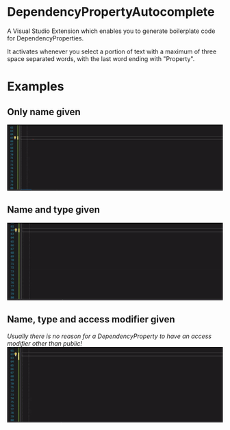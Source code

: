 # DependencyPropertyAutocomplete
A Visual Studio Extension which enables you to generate boilerplate code for DependencyProperties.

It activates whenever you select a portion of text with a maximum
of three space separated words, with the last word ending with "Property".

# Examples

## Only name given
![Only name given](/Resources/OnlyName.gif)

## Name and type given
![Name and type given](/Resources/NameAndType.gif)

## Name, type and access modifier given
*Usually there is no reason for a DependencyProperty to have an access modifier other than public!*
![Name, type and access modifier given](/Resources/NameTypeAndAccessModifier.gif)

